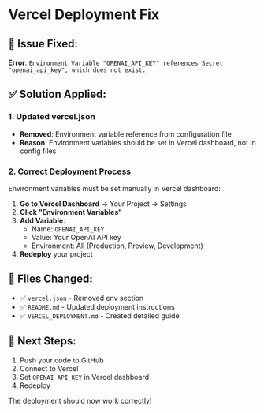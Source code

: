 # Vercel Deployment Fix

## 🚨 **Issue Fixed:**
**Error**: `Environment Variable "OPENAI_API_KEY" references Secret "openai_api_key", which does not exist.`

## ✅ **Solution Applied:**

### **1. Updated vercel.json**
- **Removed**: Environment variable reference from configuration file
- **Reason**: Environment variables should be set in Vercel dashboard, not in config files

### **2. Correct Deployment Process**
Environment variables must be set manually in Vercel dashboard:

1. **Go to Vercel Dashboard** → Your Project → Settings
2. **Click "Environment Variables"**
3. **Add Variable**:
   - Name: `OPENAI_API_KEY`
   - Value: Your OpenAI API key
   - Environment: All (Production, Preview, Development)
4. **Redeploy** your project

## 🔧 **Files Changed:**
- ✅ `vercel.json` - Removed env section
- ✅ `README.md` - Updated deployment instructions
- ✅ `VERCEL_DEPLOYMENT.md` - Created detailed guide

## 🚀 **Next Steps:**
1. Push your code to GitHub
2. Connect to Vercel
3. Set `OPENAI_API_KEY` in Vercel dashboard
4. Redeploy

The deployment should now work correctly!
